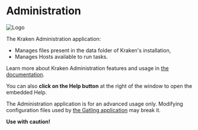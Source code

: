 # Administration

![Logo](/api/storage/static/kraken.svg "Logo")

The Kraken Administration application:

* Manages files present in the data folder of Kraken's installation,
* Manages Hosts available to run tasks.

Learn more about Kraken Administration features and usage in <a href="/doc/administration/" target="_blank">the documentation</a>.

You can also **click on the Help button** at the right of the window to open the embedded Help.

The Administration application is for an advanced usage only. 
Modifying configuration files used by <a href="/gatling" target="_blank">the Gatling application</a> may break it.

**Use with caution!**